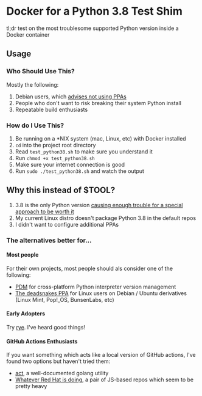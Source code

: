 # Docker for a Python 3.8 Test Shim

tl;dr test on the most troublesome supported Python version inside a Docker container

## Usage

### Who Should Use This?

Mostly the following:

1. Debian users, which [advises not using PPAs](https://wiki.debian.org/DontBreakDebian)
2. People who don't want to risk breaking their system Python install
3. Repeatable build enthusiasts

### How do I Use This?

1. Be running on a *NIX system (mac, Linux, etc) with Docker installed
2. `cd` into the project root directory
3. Read `test_python38.sh` to make sure you understand it
4. Run `chmod +x test_python38.sh`
5. Make sure your internet connection is good
6. Run `sudo ./test_python38.sh` and watch the output

## Why this instead of $TOOL?

1. 3.8 is the only Python version
   [causing enough trouble for a special approach to be worth it](https://xkcd.com/1205/)
2. My current Linux distro doesn't package Python 3.8 in the default repos
3. I didn't want to configure additional PPAs

### The alternatives better for...

#### Most people

For their own projects, most people should als consider one of the following:

* [PDM](https://pdm.fming.dev/latest/) for cross-platform Python interpreter version management
* [The deadsnakes PPA](https://github.com/deadsnakes) for Linux users on Debian / Ubuntu
  derivatives (Linux Mint, Pop!_OS, BunsenLabs, etc)

#### Early Adopters

Try [rye](https://github.com/mitsuhiko/rye). I've heard good things!


#### GitHub Actions Enthusiasts

If you want something which acts like a local version of GitHub actions,
I've found two options but haven't tried them:

* [act](https://github.com/nektos/act), a well-documented golang utility
* [Whatever Red Hat is doing](https://www.redhat.com/en/blog/testing-github-actions-locally),
  a pair of JS-based repos which seem to be pretty heavy